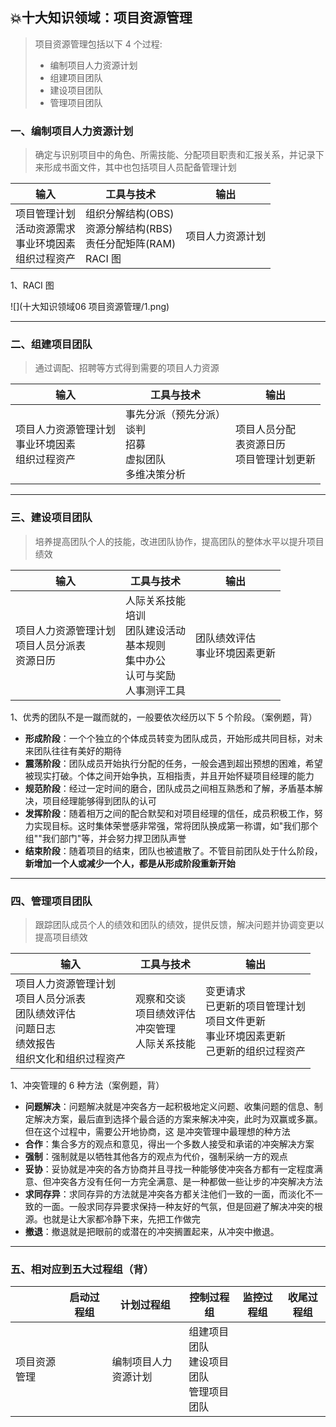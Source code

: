 ## 💥十大知识领域：项目资源管理

> 项目资源管理包括以下 4 个过程:
>
> * 编制项目人力资源计划
> * 组建项目团队
> * 建设项目团队
> * 管理项目团队

### 一、编制项目人力资源计划

> 确定与识别项目中的角色、所需技能、分配项目职责和汇报关系，并记录下来形成书面文件，其中也包括项目人员配备管理计划

| 输入                                                         | 工具与技术                                                   | 输出             |
| ------------------------------------------------------------ | ------------------------------------------------------------ | ---------------- |
| 项目管理计划<br/>活动资源需求<br/>事业环境因素<br/>组织过程资产 | 组织分解结构(OBS)<br/>资源分解结构(RBS)<br/>责任分配矩阵(RAM)<br/>RACI 图 | 项目人力资源计划 |

1、RACI 图

![](十大知识领域06 项目资源管理/1.png)

<hr/>

### 二、组建项目团队

> 通过调配、招聘等方式得到需要的项目人力资源

| 输入                                                   | 工具与技术                                                   | 输出                                             |
| ------------------------------------------------------ | ------------------------------------------------------------ | ------------------------------------------------ |
| 项目人力资源管理计划<br/>事业环境因素<br/>组织过程资产 | 事先分派（预先分派）<br/>谈判<br/>招募<br/>虚拟团队<br/>多维决策分析 | 项目人员分配<br/>表资源日历<br/>项目管理计划更新 |

<hr/>

### 三、建设项目团队  

> 培养提高团队个人的技能，改进团队协作，提高团队的整体水平以提升项目绩效

| 输入                                                 | 工具与技术                                                   | 输出                              |
| ---------------------------------------------------- | ------------------------------------------------------------ | --------------------------------- |
| 项目人力资源管理计划<br/>项目人员分派表<br/>资源日历 | 人际关系技能<br/>培训<br/>团队建设活动<br/>基本规则<br/>集中办公<br/>认可与奖励<br/>人事测评工具 | 团队绩效评估<br/>事业环境因素更新 |

1、优秀的团队不是一蹴而就的，一般要依次经历以下 5 个阶段。（案例题，背）

* **形成阶段**：一个个独立的个体成员转变为团队成员，开始形成共同目标，对未来团队往往有美好的期待
* **震荡阶段**：团队成员开始执行分配的任务，一般会遇到超出预想的困难，希望被现实打破。个体之间开始争执，互相指责，并且开始怀疑项目经理的能力
* **规范阶段**：经过一定时间的磨合，团队成员之间相互熟悉和了解，矛盾基本解决，项目经理能够得到团队的认可
* **发挥阶段**：随着相万之间的配合默契和对项目经理的信任，成员积极工作，努力实现目标。这时集体荣誉感非常强，常将团队换成第一称谓，如"我们那个组""我们部门"等，并会努力捍卫团队声誉
* **结束阶段**：随着项目的结束，团队也被遣散了。不管目前团队处于什么阶段，**新增加一个人或减少一个人，都是从形成阶段重新开始**

<hr/>

### 四、管理项目团队

> 跟踪团队成员个人的绩效和团队的绩效，提供反馈，解决问题并协调变更以提高项目绩效

| 输入                                                         | 工具与技术                                                | 输出                                                         |
| ------------------------------------------------------------ | --------------------------------------------------------- | ------------------------------------------------------------ |
| 项目人力资源管理计划<br/>项目人员分派表<br/>团队绩效评估<br/>问题日志<br/>绩效报告<br/>组织文化和组织过程资产 | 观察和交谈<br/>项目绩效评估<br/>冲突管理<br/>人际关系技能 | 变更请求<br/>已更新的项目管理计划<br/>项目文件更新<br/>事业环境因素更新<br/>己更新的组织过程资产 |

1、冲突管理的 6 种方法（案例题，背）

* **问题解决**：问题解决就是冲突各方一起积极地定义问题、收集问题的信息、制定解决方案，最后直到选择个最合适的方案来解决冲突，此时为双赢或多赢。但在这个过程中，需要公开地协商，这 是冲突管理中最理想的种方法
* **合作**：集合多方的观点和意见，得出一个多数人接受和承诺的冲突解决方案
* **强制**：强制就是以牺牲其他各方的观点为代价，强制采纳一方的观点
* **妥协**：妥协就是冲突的各方协商并且寻找一种能够使冲突各方都有一定程度满意、但冲突各方没有任何一方完全满意、是一种都做一些让步的冲突解决方法
* **求同存异**：求同存异的方法就是冲突各方都关注他们一致的一面，而淡化不一致的一面。一般求同存异要求保持一种友好的气氛，但是回避了解决冲突的根源。也就是让大家都冷静下来，先把工作做完
* **撤退**：撤退就是把眼前的或潜在的冲突搁置起来，从冲突中撤退。

<hr/>

### 五、相对应到五大过程组（背）

|              | 启动过程组 | 计划过程组           | 控制过程组                                     | 监控过程组 | 收尾过程组 |
| ------------ | ---------- | -------------------- | ---------------------------------------------- | ---------- | ---------- |
| 项目资源管理 |            | 编制项目人力资源计划 | 组建项目团队<br/>建设项目团队<br/>管理项目团队 |            |            |

